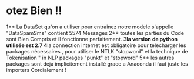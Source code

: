 
# otez Bien !!

1** La DataSet qu'on a utiliser pour entrainez notre modele s'appelle "DataSpamSms" contient 5574  Messages 
2** toutes les parties du Code sont Bien Compris et il fonctionne parfaitement.
3**la version de python utilisée est 2.7
4**la connection internet est obligatoire pour telecharger les packages nécessaires , pour utiliser le NTLK  "stopword"  et la technique de Tokenisation  " in NLP
 packages "punkt" et "stopword"
5** les autres packages sont deja implicitement installé grace a Anaconda il faut  juste les importers
 Cordialement !


